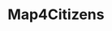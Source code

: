 ---
description : "Geo Open Accessibility Tool (GOAT) ist ein Open-Source-Webtool zur Erreichbarkeitsplanung mit Fokus auf Nachhaltigkeit."
layout : "what_is_goat"
title : "Map4Citizens"
translationKey: "map4citizens"
ogimage : "/images/request-demo/request_demo_ogimage.png"
hero_section:
  layout: left
  background_color_content: default
  image: "/images/GOAT/mockup-heatmap.webp"
  heading_logo: "/images/map4citizens/m4c_logo.png"
  list_item:
  - Einfach zu bedienendes BürgerGIS
  - Individuelle Mobilitäts- und Erreichbarkeitsanalysen
  - Basierend auf der 15-Minuten-Stadt
  - Open Source

sections:
  - order: 1
    quote_section:
      quote_items:
      - quote_image: "/images/index/digital-freiburg.png"
        quote_text: '„To be inserted.“​'
        author_name: "Dr. Michael Bauder, Stadt Freiburg"
      - quote_image: "/images/index/logo_lhm.webp"
        quote_text: '„To be inserted.“​'
        author_name: "Attila Lüttmerding, Abteilungsleiter Grundlagen und Daten, Mobilitätsreferat, Landeshauptstadt München"
      - quote_image: "/images/index/logo_freising.webp"
        quote_text: '„To be inserted.“​'
        author_name: "Jonas Bellingrodt, Amt für Stadtplanung und Umwelt, Stadt Freising"
      - quote_image: "/images/index/logo_ffb.webp"
        quote_text: '„To be inserted.“​'
        author_name: "Dr. Montserrat Miramontes, Mobilitätsmanagerin, Stadt Fürstenfeldbruck"

  - order: 2
    discover_section:
      background_color_content: primary
      list_item:
      - heading: "Das moderne BürgerGIS"
        text: 'TO DO.'
        button:
          url: '#'
          label: 'Map4Citizen-Angebot entdecken'
        video:
          video_bg: '/images/index/mockuper-2.png'
          video_url: 'https://player.vimeo.com/video/411721219?autoplay=1&muted=1'
      - heading: "Einfach verständliche Mobilitäts- und Erreichbarkeitsanalysen"
        text: 'TO DO'
        img: '/images/GOAT/data_gif.gif'
      - heading: "Nachhaltige Entscheidungen ermöglichen"
        text: 'TO DO.'
        video:
          video_bg: '/images/index/mockuper-4.png'
          video_url: ''

  - order: 3
    goat_abo_section:
      heading: 'Map4Citizens für Ihre Stadt'
      text: 'Das Map4Citizens-Abo ermöglicht Ihnen die individuelle Zusammensetzung von Map4Citizens, zugeschnitten auf Ihre Bedürfnisse. Die Preisgestaltung richten sich nach der gewählten Gebietsgröße und der Einwohnerzahl. Schon ab 1.500 € / Jahr zzgl. MWSt buchbar.​'

  - order: 4
    question_section:
      list_item:
      - img: '/images/index/undraw_map_re_60yf.png'
        heading: 'Gebietsgröße wählen'
        sub_heading: 'Kommune - Landkreis - Verkehrsverbund - ...'
        text: 'Wählen Sie ihr Wunschgebiet für GOAT.​ Die Preisgestaltung richtet sich nach der Anzahl der Einwohner:innen. '
      - img: '/images/index/undraw_pitching_re_fpgk.png'
        heading: 'Module wählen'
        sub_heading: '15-Min-Score - Isochronen - POIs - ÖV-Güteklassen - Integration externer Layer'
        text: 'Stellen Sie sich die Module nach Ihrem Belieben zusammen und erhalten somit ein perfekt auf Ihre Stadt zugeschnittenes BürgerGIS.'
      - img: '/images/index/undraw_team_spirit_re_yl1v.png'
        heading: 'Integration mit bestehenden GIS-Systemen'
        text: 'TO DO'

  - order: 5
    goat_contact_section:
      heading: 'Sie haben Interesse an Map4Citizens?'
      button:
        url: 'kontakt'
        label: 'Kontaktieren Sie uns.'

  - order: 6
    feature_section:
      background_color_content: default
      list_item:
      - url: 'https://citizens.plan4better.de/'
        heading: 'Beta-Version für München testen'
        text: 'Hier können Sie unser Beta-Version für München ausprobieren.'
        icon: 'images/map4citizens/m4c_logo_short.svg'
      - url: '/references/'
        heading: 'Referenzen'
        text: 'Entdecken Sie bisherige Einsätze und Anwendungen von GOAT.'
        icon: images/index/code.svg
      - url: '/videos/'
        heading: 'Videos'
        text: 'Videos geben einen Überblick zu den Funktionen und Einsatzmöglichkeiten von GOAT.'
        icon: images/index/video.svg
      - url: '/tutorials/isochrone/'
        heading: 'Tutorials'
        text: 'Schritt-für-Schritt Anleitung zur Beantwortung typischer Planungsfragen mit GOAT.'
        icon: images/index/docs.svg

  - order: 7
    service_section:
      heading: 'Weitere Services'
      text: 'Wir unterstützen Sie gerne bei der bestmöglichen Umsetzung Ihres Vorhabens durch:​ Workshops und Schulungen, Implementierung von individuellen Funktionen (z.B. Barrierefreiheitscheck, Schulwegcheck)​, weitere WebGIS-Entwicklung ​und Beratungsleistungen.'
      list_items: 
      - url: '#'
        heading: ''
        img: '/images/index/Product-Beratung.png'
      - url: '#'
        heading: ''
        img: '/images/index/Product-Web-GIS.png'


---
